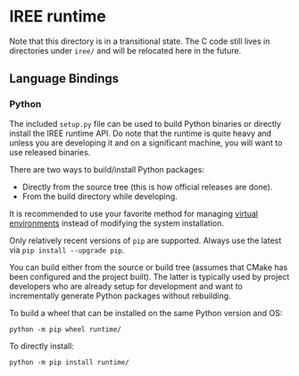 # IREE runtime

Note that this directory is in a transitional state. The C code still lives
in directories under `iree/` and will be relocated here in the future.

## Language Bindings

### Python

The included `setup.py` file can be used to build Python binaries or directly
install the IREE runtime API. Do note that the runtime is quite heavy and
unless you are developing it and on a significant machine, you will want to
use released binaries.

There are two ways to build/install Python packages:

* Directly from the source tree (this is how official releases are done).
* From the build directory while developing.

It is recommended to use your favorite method for managing
[virtual environments](https://docs.python.org/3/library/venv.html) instead
of modifying the system installation.

Only relatively recent versions of `pip` are supported. Always use the latest
via `pip install --upgrade pip`.

You can build either from the source or build tree (assumes that CMake has
been configured and the project built). The latter is typically used by
project developers who are already setup for development and want to
incrementally generate Python packages without rebuilding.

To build a wheel that can be installed on the same Python version and OS:

```
python -m pip wheel runtime/
```

To directly install:

```
python -m pip install runtime/
```

